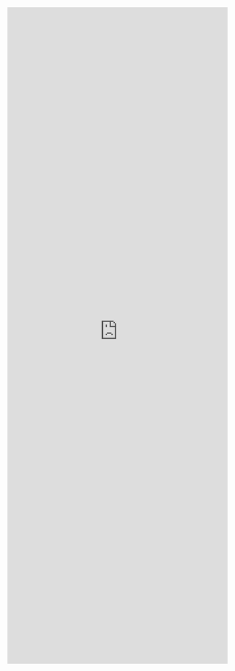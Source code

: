 <iframe 
    title='Link Examples'
    src='https://fabricweb.z5.web.core.windows.net/pr-deploy-site/refs/pull/9333/merge/fabric-website-resources/dist/index.html#/examples/link?docsExample=true'
    frameborder='no'
    height='1500'
    style='width: 100%;'
>